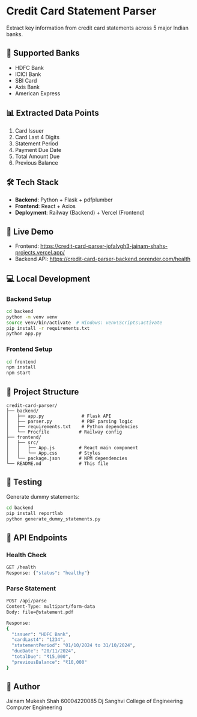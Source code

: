 # Credit Card Statement Parser

Extract key information from credit card statements across 5 major Indian banks.

## 🏦 Supported Banks
- HDFC Bank
- ICICI Bank
- SBI Card
- Axis Bank
- American Express

## 📊 Extracted Data Points
1. Card Issuer
2. Card Last 4 Digits
3. Statement Period
4. Payment Due Date
5. Total Amount Due
6. Previous Balance

## 🛠️ Tech Stack
- **Backend**: Python + Flask + pdfplumber
- **Frontend**: React + Axios
- **Deployment**: Railway (Backend) + Vercel (Frontend)

## 🚀 Live Demo
- Frontend: https://credit-card-parser-jofalvgh3-jainam-shahs-projects.vercel.app/
- Backend API: https://credit-card-parser-backend.onrender.com/health

## 💻 Local Development

### Backend Setup
```bash
cd backend
python -m venv venv
source venv/bin/activate  # Windows: venv\Scripts\activate
pip install -r requirements.txt
python app.py
```

### Frontend Setup
```bash
cd frontend
npm install
npm start
```

## 📁 Project Structure
```
credit-card-parser/
├── backend/
│   ├── app.py              # Flask API
│   ├── parser.py           # PDF parsing logic
│   ├── requirements.txt    # Python dependencies
│   └── Procfile           # Railway config
├── frontend/
│   ├── src/
│   │   ├── App.js         # React main component
│   │   └── App.css        # Styles
│   └── package.json       # NPM dependencies
└── README.md              # This file
```

## 🧪 Testing
Generate dummy statements:
```bash
cd backend
pip install reportlab
python generate_dummy_statements.py
```

## 📡 API Endpoints

### Health Check
```bash
GET /health
Response: {"status": "healthy"}
```

### Parse Statement
```bash
POST /api/parse
Content-Type: multipart/form-data
Body: file=@statement.pdf

Response:
{
  "issuer": "HDFC Bank",
  "cardLast4": "1234",
  "statementPeriod": "01/10/2024 to 31/10/2024",
  "dueDate": "20/11/2024",
  "totalDue": "₹15,000",
  "previousBalance": "₹10,000"
}
```

## 👤 Author
Jainam Mukesh Shah
60004220085
Dj Sanghvi College of Engineering
Computer Engineering
